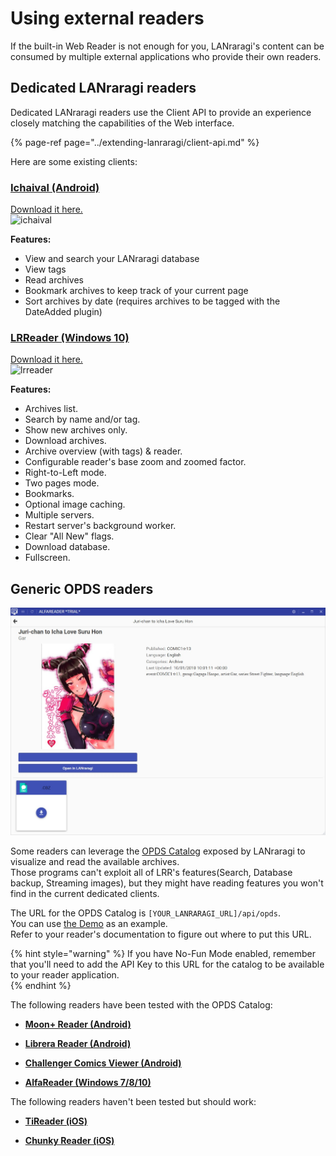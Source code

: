 # Using external readers

If the built-in Web Reader is not enough for you, LANraragi's content can be consumed by multiple external applications who provide their own readers.  

## Dedicated LANraragi readers  

Dedicated LANraragi readers use the Client API to provide an experience closely matching the capabilities of the Web interface.  

{% page-ref page="../extending-lanraragi/client-api.md" %}

Here are some existing clients:

### [Ichaival \(Android\)](https://github.com/Utazukin/Ichaival)  

[Download it here.](https://github.com/Utazukin/Ichaival)  
![ichaival](https://user-images.githubusercontent.com/45130999/52095736-cb1e0400-2589-11e9-9da1-086c27ac6fe0.png)

**Features:**  

* View and search your LANraragi database  
* View tags  
* Read archives  
* Bookmark archives to keep track of your current page  
* Sort archives by date (requires archives to be tagged with the DateAdded plugin)  

### [LRReader \(Windows 10\)](https://github.com/Guerra24/LRReader)  

[Download it here.](https://github.com/Guerra24/LRReader)  
![lrreader](https://raw.githubusercontent.com/Guerra24/LRReader/master/.github/screenshots/01.png)

**Features:**

* Archives list.
* Search by name and/or tag.
* Show new archives only.
* Download archives.
* Archive overview (with tags) & reader.
* Configurable reader's base zoom and zoomed factor.
* Right-to-Left mode.
* Two pages mode.
* Bookmarks.
* Optional image caching.
* Multiple servers.
* Restart server's background worker.
* Clear "All New" flags.
* Download database.
* Fullscreen.

## Generic OPDS readers  

![Example OPDS reader](../.gitbook/assets/opds.jpg)

Some readers can leverage the [OPDS Catalog](https://opds.io/) exposed by LANraragi to visualize and read the available archives.  
Those programs can't exploit all of LRR's features(Search, Database backup, Streaming images), but they might have reading features you won't find in the current dedicated clients.  

The URL for the OPDS Catalog is `[YOUR_LANRARAGI_URL]/api/opds`.  
You can use [the Demo](https://lrr.tvc-16.science/api/opds) as an example.  
Refer to your reader's documentation to figure out where to put this URL.  

{% hint style="warning" %}
If you have No-Fun Mode enabled, remember that you'll need to add the API Key to this URL for the catalog to be available to your reader application.  
{% endhint %}

The following readers have been tested with the OPDS Catalog:  

* **[Moon+ Reader \(Android\)](https://play.google.com/store/apps/details?id=com.flyersoft.moonreader)**  

* **[Librera Reader \(Android\)](https://librera.mobi/)**  

* **[Challenger Comics Viewer \(Android\)](https://play.google.com/store/apps/details?id=org.kill.geek.bdviewer)**  

* **[AlfaReader \(Windows 7/8/10\)](https://www.alfareader.org)**  

The following readers haven't been tested but should work:  

* **[TiReader (iOS)](http://tireader.com/)**  

* **[Chunky Reader (iOS)](http://chunkyreader.com/)**  
